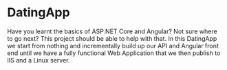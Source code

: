 # DatingApp
Have you learnt the basics of ASP.NET Core and Angular?  Not sure where to go next?  This project  should be able to help with that. In this DatingApp we start from nothing and incrementally  build up our API and Angular front end until we have a fully functional  Web Application that we then publish to IIS and a Linux server.
